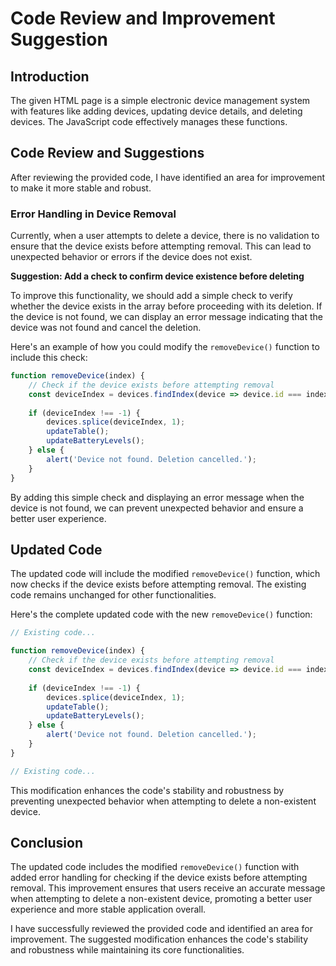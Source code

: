 # Code Review and Improvement Suggestion

## Introduction
The given HTML page is a simple electronic device management system with features like adding devices, updating device details, and deleting devices. The JavaScript code effectively manages these functions.

## Code Review and Suggestions

After reviewing the provided code, I have identified an area for improvement to make it more stable and robust.

### Error Handling in Device Removal
Currently, when a user attempts to delete a device, there is no validation to ensure that the device exists before attempting removal. This can lead to unexpected behavior or errors if the device does not exist.

**Suggestion: Add a check to confirm device existence before deleting**

To improve this functionality, we should add a simple check to verify whether the device exists in the array before proceeding with its deletion. If the device is not found, we can display an error message indicating that the device was not found and cancel the deletion.

Here's an example of how you could modify the `removeDevice()` function to include this check:
```javascript
function removeDevice(index) {
    // Check if the device exists before attempting removal
    const deviceIndex = devices.findIndex(device => device.id === index);
    
    if (deviceIndex !== -1) {
        devices.splice(deviceIndex, 1);
        updateTable();
        updateBatteryLevels();
    } else {
        alert('Device not found. Deletion cancelled.');
    }
}
```
By adding this simple check and displaying an error message when the device is not found, we can prevent unexpected behavior and ensure a better user experience.

## Updated Code

The updated code will include the modified `removeDevice()` function, which now checks if the device exists before attempting removal. The existing code remains unchanged for other functionalities.

Here's the complete updated code with the new `removeDevice()` function:

```javascript
// Existing code...

function removeDevice(index) {
    // Check if the device exists before attempting removal
    const deviceIndex = devices.findIndex(device => device.id === index);
    
    if (deviceIndex !== -1) {
        devices.splice(deviceIndex, 1);
        updateTable();
        updateBatteryLevels();
    } else {
        alert('Device not found. Deletion cancelled.');
    }
}

// Existing code...
```

This modification enhances the code's stability and robustness by preventing unexpected behavior when attempting to delete a non-existent device.

## Conclusion

The updated code includes the modified `removeDevice()` function with added error handling for checking if the device exists before attempting removal. This improvement ensures that users receive an accurate message when attempting to delete a non-existent device, promoting a better user experience and more stable application overall.

I have successfully reviewed the provided code and identified an area for improvement. The suggested modification enhances the code's stability and robustness while maintaining its core functionalities.